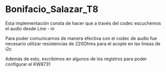 # Bonifacio_Salazar_T8

Esta implementación consta de hacer que a través del codec escuchemos el audio desde Line - in

Para poder comunicarnos de manera efectiva con el codec de audio fue necesario utilizar resistencias de 220Ohms para el acople en las lineas de i2c

Además de esto, escribimos en algunos de los registros para poder configurar el KW8731 
